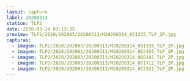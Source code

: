 ```yaml
---
layout: capture
label: 20200313
station: TLP2
date: 2020-03-14 03:13:35
preview: TLP2/2020/202003/20200313/M20200314_031335_TLP_2P.jpg
capturas:
  - imagem: TLP2/2020/202003/20200313/M20200314_031335_TLP_2P.jpg
  - imagem: TLP2/2020/202003/20200313/M20200314_052455_TLP_2P.jpg
  - imagem: TLP2/2020/202003/20200313/M20200314_060141_TLP_2P.jpg
  - imagem: TLP2/2020/202003/20200313/M20200314_071712_TLP_2P.jpg
  - imagem: TLP2/2020/202003/20200313/M20200314_072321_TLP_2P.jpg
---
```

